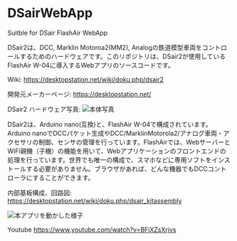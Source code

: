 # DSairWebApp
Suitble for DSair FlashAir WebApp


DSair2は、DCC, Marklin Motoroa2(MM2), Analogの鉄道模型車両をコントロールするためのハードウェアです。このリポジトリは、DSair2が使用しているFlashAir W-04に導入するWebアプリのソースコードです。

Wiki:
https://desktopstation.net/wiki/doku.php/dsair2

開発元メーカーページ:
https://desktopstation.net/

DSair2 ハードウェア写真:
![本体写真](http://buin2gou.sakura.ne.jp/sblo_files/powerele/image/DSair2_enclosure1-thumbnail2.jpg "DSair2 body")

DSair2は、Arduino nano(互換)と、FlashAir W-04で構成されています。Arduino nanoでDCCパケット生成やDCC/MarklinMotorola2/アナログ車両・アクセサリの制御、センサの管理を行っています。FlashAirでは、WebサーバーとWiFi親機（子機）の機能を用いて、Webアプリケーションのフロントエンドの処理を行っています。世界でも唯一の構成で、スマホなどに専用ソフトをインストールする必要がありません。ブラウザがあれば、どんな機器でもDCCコントローラにすることができます。

内部基板構成、回路図:
https://desktopstation.net/wiki/doku.php/dsair_kitassembly

![本アプリを動かした様子](http://buin2gou.sakura.ne.jp/sblo_files/powerele/image/DSair2_r2f_2-thumbnail2.png "FlashAir Web App")

Youtube
https://www.youtube.com/watch?v=BFjXZsXrjvs

